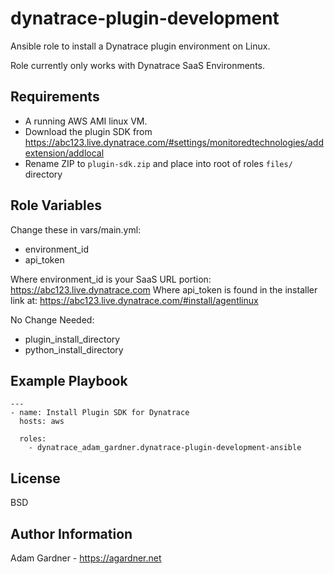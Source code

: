 dynatrace-plugin-development
=========

Ansible role to install a Dynatrace plugin environment on Linux.

Role currently only works with Dynatrace SaaS Environments.

Requirements
------------

- A running AWS AMI linux VM.
- Download the plugin SDK from https://abc123.live.dynatrace.com/#settings/monitoredtechnologies/addextension/addlocal
- Rename ZIP to `plugin-sdk.zip` and place into root of roles `files/` directory

Role Variables
--------------
Change these in vars/main.yml:
- environment_id
- api_token

Where environment_id is your SaaS URL portion: https://abc123.live.dynatrace.com
Where api_token is found in the installer link at: https://abc123.live.dynatrace.com/#install/agentlinux

No Change Needed:
- plugin_install_directory
- python_install_directory

Example Playbook
----------------

    ---
    - name: Install Plugin SDK for Dynatrace
      hosts: aws

      roles:
        - dynatrace_adam_gardner.dynatrace-plugin-development-ansible

License
-------

BSD

Author Information
------------------

Adam Gardner - https://agardner.net
